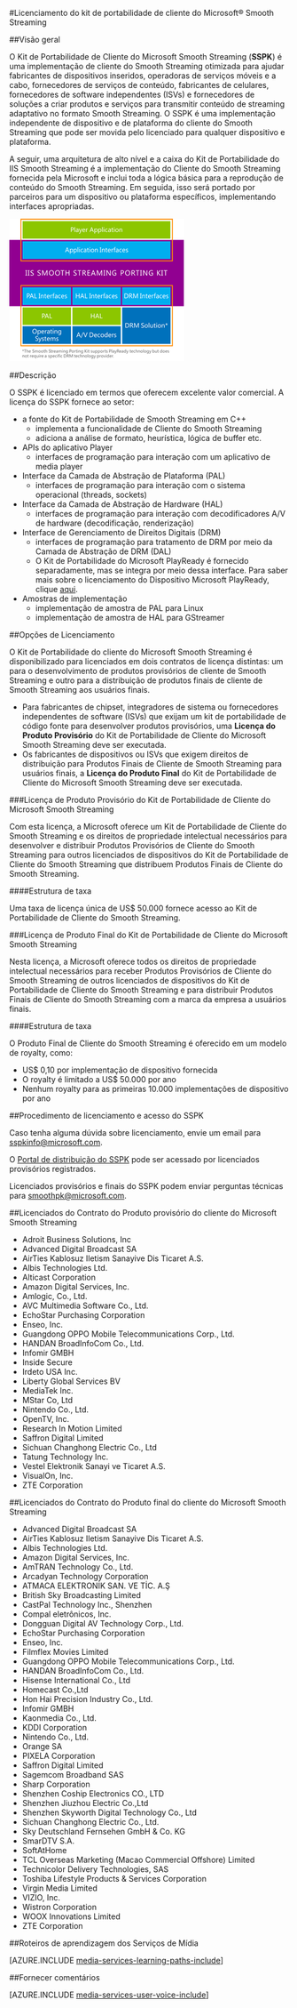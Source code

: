 <properties 
	pageTitle="Licenciamento do kit de portabilidade de cliente do Microsoft® Smooth Streaming" 
	description="Saiba mais sobre como licenciar o Kit de Portabilidade de Cliente do Microsoft® Smooth Streaming." 
	services="media-services" 
	documentationCenter="" 
	authors="xpouyat,vsood" 
	manager="dwrede" 
	editor=""/>

<tags 
	ms.service="media-services" 
	ms.workload="media" 
	ms.tgt_pltfrm="na" 
	ms.devlang="na" 
	ms.topic="article" 
	ms.date="03/07/2016"  
	ms.author="xpouyat"/>

#Licenciamento do kit de portabilidade de cliente do Microsoft® Smooth Streaming

##Visão geral

O Kit de Portabilidade de Cliente do Microsoft Smooth Streaming (**SSPK**) é uma implementação de cliente do Smooth Streaming otimizada para ajudar fabricantes de dispositivos inseridos, operadoras de serviços móveis e a cabo, fornecedores de serviços de conteúdo, fabricantes de celulares, fornecedores de software independentes (ISVs) e fornecedores de soluções a criar produtos e serviços para transmitir conteúdo de streaming adaptativo no formato Smooth Streaming. O SSPK é uma implementação independente de dispositivo e de plataforma do cliente do Smooth Streaming que pode ser movida pelo licenciado para qualquer dispositivo e plataforma.

A seguir, uma arquitetura de alto nível e a caixa do Kit de Portabilidade do IIS Smooth Streaming é a implementação do Cliente do Smooth Streaming fornecida pela Microsoft e inclui toda a lógica básica para a reprodução de conteúdo do Smooth Streaming. Em seguida, isso será portado por parceiros para um dispositivo ou plataforma específicos, implementando interfaces apropriadas.

![SSPK](./media/media-services-sspk/sspk-arch.png)

##Descrição

O SSPK é licenciado em termos que oferecem excelente valor comercial. A licença do SSPK fornece ao setor:

- a fonte do Kit de Portabilidade de Smooth Streaming em C++ 
  - implementa a funcionalidade de Cliente do Smooth Streaming
  - adiciona a análise de formato, heurística, lógica de buffer etc.
- APIs do aplicativo Player 
  -	interfaces de programação para interação com um aplicativo de media player
- Interface da Camada de Abstração de Plataforma (PAL) 
  -	interfaces de programação para interação com o sistema operacional (threads, sockets)
- Interface da Camada de Abstração de Hardware (HAL) 
  -	interfaces de programação para interação com decodificadores A/V de hardware (decodificação, renderização)
- Interface de Gerenciamento de Direitos Digitais (DRM) 
  -	interfaces de programação para tratamento de DRM por meio da Camada de Abstração de DRM (DAL)
  -	O Kit de Portabilidade do Microsoft PlayReady é fornecido separadamente, mas se integra por meio dessa interface. Para saber mais sobre o licenciamento do Dispositivo Microsoft PlayReady, clique [aqui](http://www.microsoft.com/playready/licensing/device_technology.mspx#pddipdl).
- Amostras de implementação 
  -	implementação de amostra de PAL para Linux
  -	implementação de amostra de HAL para GStreamer

##Opções de Licenciamento

O Kit de Portabilidade do cliente do Microsoft Smooth Streaming é disponibilizado para licenciados em dois contratos de licença distintas: um para o desenvolvimento de produtos provisórios de cliente de Smooth Streaming e outro para a distribuição de produtos finais de cliente de Smooth Streaming aos usuários finais.
 
- Para fabricantes de chipset, integradores de sistema ou fornecedores independentes de software (ISVs) que exijam um kit de portabilidade de código fonte para desenvolver produtos provisórios, uma **Licença do Produto Provisório** do Kit de Portabilidade de Cliente do Microsoft Smooth Streaming deve ser executada.
- Os fabricantes de dispositivos ou ISVs que exigem direitos de distribuição para Produtos Finais de Cliente de Smooth Streaming para usuários finais, a **Licença do Produto Final** do Kit de Portabilidade de Cliente do Microsoft Smooth Streaming deve ser executada.

###Licença de Produto Provisório do Kit de Portabilidade de Cliente do Microsoft Smooth Streaming

Com esta licença, a Microsoft oferece um Kit de Portabilidade de Cliente do Smooth Streaming e os direitos de propriedade intelectual necessários para desenvolver e distribuir Produtos Provisórios de Cliente do Smooth Streaming para outros licenciados de dispositivos do Kit de Portabilidade de Cliente do Smooth Streaming que distribuem Produtos Finais de Cliente do Smooth Streaming.

####Estrutura de taxa

Uma taxa de licença única de US$ 50.000 fornece acesso ao Kit de Portabilidade de Cliente do Smooth Streaming.

###Licença de Produto Final do Kit de Portabilidade de Cliente do Microsoft Smooth Streaming

Nesta licença, a Microsoft oferece todos os direitos de propriedade intelectual necessários para receber Produtos Provisórios de Cliente do Smooth Streaming de outros licenciados de dispositivos do Kit de Portabilidade de Cliente do Smooth Streaming e para distribuir Produtos Finais de Cliente do Smooth Streaming com a marca da empresa a usuários finais.

####Estrutura de taxa

O Produto Final de Cliente do Smooth Streaming é oferecido em um modelo de royalty, como:

- US$ 0,10 por implementação de dispositivo fornecida
- O royalty é limitado a US$ 50.000 por ano
- Nenhum royalty para as primeiras 10.000 implementações de dispositivo por ano 

##Procedimento de licenciamento e acesso do SSPK

Caso tenha alguma dúvida sobre licenciamento, envie um email para [sspkinfo@microsoft.com](mailto:sspkinfo@microsoft.com).

O [Portal de distribuição do SSPK](https://microsoft.sharepoint.com/teams/SSPKDOWNLOAD/) pode ser acessado por licenciados provisórios registrados.

Licenciados provisórios e finais do SSPK podem enviar perguntas técnicas para [smoothpk@microsoft.com](mailto:smoothpk@microsoft.com).

##Licenciados do Contrato do Produto provisório do cliente do Microsoft Smooth Streaming

- Adroit Business Solutions, Inc
- Advanced Digital Broadcast SA
- AirTies Kablosuz Iletism Sanayive Dis Ticaret A.S.
- Albis Technologies Ltd.
- Alticast Corporation
- Amazon Digital Services, Inc.
- Amlogic, Co., Ltd.
- AVC Multimedia Software Co., Ltd.
- EchoStar Purchasing Corporation
- Enseo, Inc.
- Guangdong OPPO Mobile Telecommunications Corp., Ltd.
- HANDAN BroadInfoCom Co., Ltd.
- Infomir GMBH
- Inside Secure
- Irdeto USA Inc.
- Liberty Global Services BV
- MediaTek Inc.
- MStar Co, Ltd
- Nintendo Co., Ltd.
- OpenTV, Inc.
- Research In Motion Limited
- Saffron Digital Limited
- Sichuan Changhong Electric Co., Ltd
- Tatung Technology Inc.
- Vestel Elektronik Sanayi ve Ticaret A.S.
- VisualOn, Inc.
- ZTE Corporation

##Licenciados do Contrato do Produto final do cliente do Microsoft Smooth Streaming

- Advanced Digital Broadcast SA
- AirTies Kablosuz Iletism Sanayive Dis Ticaret A.S.
- Albis Technologies Ltd.
- Amazon Digital Services, Inc.
- AmTRAN Technology Co., Ltd.
- Arcadyan Technology Corporation
- ATMACA ELEKTRONİK SAN. VE TİC. A.Ş
- British Sky Broadcasting Limited
- CastPal Technology Inc., Shenzhen
- Compal eletrônicos, Inc.
- Dongguan Digital AV Technology Corp., Ltd.
- EchoStar Purchasing Corporation
- Enseo, Inc.
- Filmflex Movies Limited
- Guangdong OPPO Mobile Telecommunications Corp., Ltd.
- HANDAN BroadInfoCom Co., Ltd.
- Hisense International Co., Ltd
- Homecast Co.,Ltd
- Hon Hai Precision Industry Co., Ltd.
- Infomir GMBH
- Kaonmedia Co., Ltd.
- KDDI Corporation
- Nintendo Co., Ltd.
- Orange SA
- PIXELA Corporation
- Saffron Digital Limited
- Sagemcom Broadband SAS
- Sharp Corporation
- Shenzhen Coship Electronics CO., LTD
- Shenzhen Jiuzhou Electric Co.,Ltd
- Shenzhen Skyworth Digital Technology Co., Ltd
- Sichuan Changhong Electric Co., Ltd.
- Sky Deutschland Fernsehen GmbH & Co. KG
- SmarDTV S.A.
- SoftAtHome
- TCL Overseas Marketing (Macao Commercial Offshore) Limited
- Technicolor Delivery Technologies, SAS
- Toshiba Lifestyle Products & Services Corporation
- Virgin Media Limited
- VIZIO, Inc.
- Wistron Corporation
- WOOX Innovations Limited
- ZTE Corporation

##Roteiros de aprendizagem dos Serviços de Mídia

[AZURE.INCLUDE [media-services-learning-paths-include](../../includes/media-services-learning-paths-include.md)]

##Fornecer comentários

[AZURE.INCLUDE [media-services-user-voice-include](../../includes/media-services-user-voice-include.md)]

<!---HONumber=AcomDC_0309_2016-->